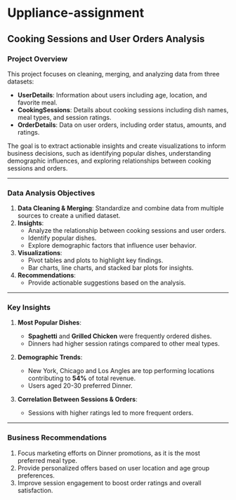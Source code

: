 # Uppliance-assignment

## Cooking Sessions and User Orders Analysis

### Project Overview
This project focuses on cleaning, merging, and analyzing data from three datasets:

- **UserDetails**: Information about users including age, location, and favorite meal.
- **CookingSessions**: Details about cooking sessions including dish names, meal types, and session ratings.
- **OrderDetails**: Data on user orders, including order status, amounts, and ratings.

The goal is to extract actionable insights and create visualizations to inform business decisions, such as identifying popular dishes, understanding demographic influences, and exploring relationships between cooking sessions and orders.

---

### Data Analysis Objectives

1. **Data Cleaning & Merging**: Standardize and combine data from multiple sources to create a unified dataset.
2. **Insights**:
   - Analyze the relationship between cooking sessions and user orders.
   - Identify popular dishes.
   - Explore demographic factors that influence user behavior.
3. **Visualizations**:
   - Pivot tables and plots to highlight key findings.
   - Bar charts, line charts, and stacked bar plots for insights.
4. **Recommendations**:
   - Provide actionable suggestions based on the analysis.

---

### Key Insights

1. **Most Popular Dishes**:
   - **Spaghetti** and **Grilled Chicken** were frequently ordered dishes.
   - Dinners had higher session ratings compared to other meal types.

2. **Demographic Trends**:
   - New York, Chicago and Los Angles are top performing locations contributing to **54%** of total revenue.
   - Users aged 20-30 preferred Dinner.

4. **Correlation Between Sessions & Orders**:
   - Sessions with higher ratings led to more frequent orders.
     
---



### Business Recommendations

1. Focus marketing efforts on Dinner promotions, as it is the most preferred meal type.
2. Provide personalized offers based on user location and age group preferences.
3. Improve session engagement to boost order ratings and overall satisfaction.

